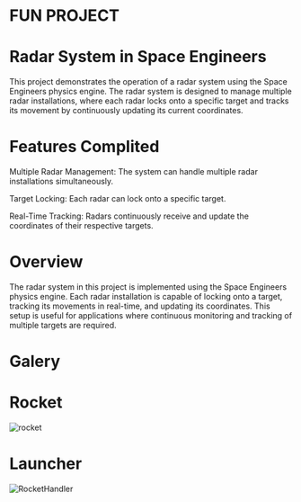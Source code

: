 # FUN PROJECT
# Radar System in Space Engineers
This project demonstrates the operation of a radar system using the Space Engineers physics engine. The radar system is designed to manage multiple radar installations, where each radar locks onto a specific target and tracks its movement by continuously updating its current coordinates.

# Features Complited
Multiple Radar Management: The system can handle multiple radar installations simultaneously.

Target Locking: Each radar can lock onto a specific target.

Real-Time Tracking: Radars continuously receive and update the coordinates of their respective targets.

# Overview
The radar system in this project is implemented using the Space Engineers physics engine. Each radar installation is capable of locking onto a target, tracking its movements in real-time, and updating its coordinates. This setup is useful for applications where continuous monitoring and tracking of multiple targets are required.

# Galery
# Rocket
![rocket](https://github.com/Abstract-Chief/SE_Radar/assets/92479577/f4b2b0e1-94a0-45bb-a086-4a7edc32eb5d)
# Launcher
![RocketHandler](https://github.com/Abstract-Chief/SE_Radar/assets/92479577/a835ae02-f6a3-409f-a3e3-35de8e5422a7)
